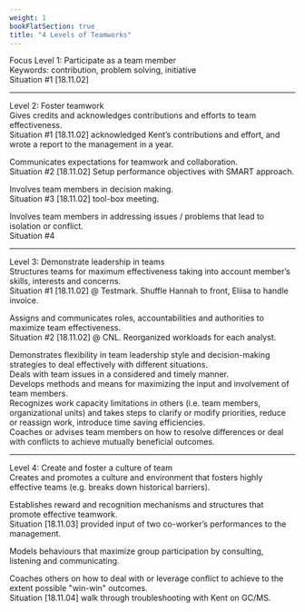 ```yaml
---
weight: 1
bookFlatSection: true
title: "4 Levels of Teamworks"
---
```


Focus
Level 1: Participate as a team member  
Keywords: contribution, problem solving, initiative  
Situation #1 [18.11.02]   

***
Level 2: Foster teamwork  
Gives credits and acknowledges contributions and efforts to team effectiveness.   
Situation #1 [18.11.02] acknowledged Kent’s contributions and effort, and wrote a report to the management in a year.   

Communicates expectations for teamwork and collaboration.  
Situation #2 [18.11.02] Setup performance objectives with SMART approach.  

Involves team members in decision making.  
Situation #3 [18.11.02] tool-box meeting.  

Involves team members in addressing issues / problems that lead to isolation or conflict.  
Situation #4  

***
Level 3: Demonstrate leadership in teams  
Structures teams for maximum effectiveness taking into account member’s skills, interests and concerns.  
Situation #1 [18.11.02] @ Testmark. Shuffle Hannah to front, Eliisa to handle invoice.  

Assigns and communicates roles, accountabilities and authorities to maximize team effectiveness.  
Situation #2 [18.11.02] @ CNL. Reorganized workloads for each analyst.  

Demonstrates flexibility in team leadership style and decision-making strategies to deal effectively with different situations.  
Deals with team issues in a considered and timely manner.  
Develops methods and means for maximizing the input and involvement of team members.  
Recognizes work capacity limitations in others (i.e. team members, organizational units) and takes steps to clarify or modify priorities, reduce or reassign work, introduce time saving efficiencies.  
Coaches or advises team members on how to resolve differences or deal with conflicts to achieve mutually beneficial outcomes.

***
Level 4: Create and foster a culture of team  
Creates and promotes a culture and environment that fosters highly effective teams (e.g. breaks down historical barriers).  

Establishes reward and recognition mechanisms and structures that promote effective teamwork.  
Situation [18.11.03] provided input of two co-worker’s performances to the management.  

Models behaviours that maximize group participation by consulting, listening and communicating.  

Coaches others on how to deal with or leverage conflict to achieve to the extent possible "win-win" outcomes.  
Situation [18.11.04] walk through troubleshooting with Kent on GC/MS.  

